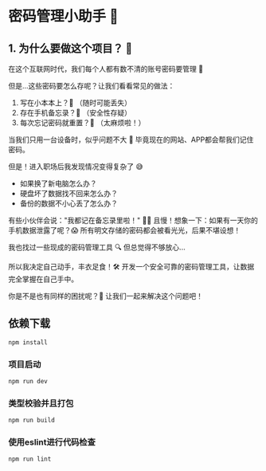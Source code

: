 # 密码管理小助手 🔐

## 1. 为什么要做这个项目？ 🤔

在这个互联网时代，我们每个人都有数不清的账号密码要管理 💫

但是...这些密码要怎么存呢？让我们看看常见的做法：

1. 写在小本本上？📝 （随时可能丢失）
2. 存在手机备忘录？📱 （安全性存疑）
3. 每次忘记密码就重置？🔄 （太麻烦啦！）

当我们只用一台设备时，似乎问题不大 🤗 毕竟现在的网站、APP都会帮我们记住密码。

但是！进入职场后我发现情况变得复杂了 😅

- 如果换了新电脑怎么办？
- 硬盘坏了数据找不回来怎么办？
- 备份的数据不小心丢了怎么办？

有些小伙伴会说："我都记在备忘录里啦！" 🙋‍♂️
且慢！想象一下：如果有一天你的手机数据泄露了呢？😱 所有明文存储的密码都会被看光光，后果不堪设想！

我也找过一些现成的密码管理工具 🔍 但总觉得不够放心...

所以我决定自己动手，丰衣足食！🛠️
开发一个安全可靠的密码管理工具，让数据完全掌握在自己手中。

你是不是也有同样的困扰呢？🤝 让我们一起来解决这个问题吧！

## 依赖下载

```sh
npm install
```

### 项目启动

```sh
npm run dev
```

### 类型校验并且打包

```sh
npm run build
```

### 使用eslint进行代码检查

```sh
npm run lint
```
